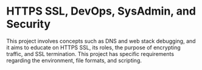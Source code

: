 # HTTPS SSL, DevOps, SysAdmin, and Security

This project involves concepts such as DNS and web stack debugging, and it aims to educate on HTTPS SSL, its roles, the purpose of encrypting traffic, and SSL termination.
This project has specific requirements regarding the environment, file formats, and scripting.
